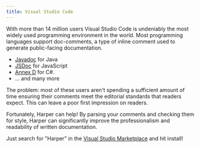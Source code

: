 ```yaml
---
title: Visual Studio Code
---
```


With more than 14 million users Visual Studio Code is undeniably the most widely used programming environment in the world.
Most programming languages support doc-comments, a type of inline comment used to generate public-facing documentation.

- [Javadoc](https://en.wikipedia.org/wiki/Javadoc) for Java
- [JSDoc](https://jsdoc.app/) for JavaScript
- [Annex D](https://learn.microsoft.com/en-us/dotnet/csharp/language-reference/language-specification/documentation-comments) for C#.
- ... and many more

The problem: most of these users aren't spending a sufficient amount of time ensuring their comments meet the editorial standards that readers expect.
This can leave a poor first impression on readers.

Fortunately, Harper can help!
By parsing your comments and checking them for style, Harper can significantly improve the professionalism and readability of written documentation.

Just search for "Harper" in the [Visual Studio Marketplace](https://marketplace.visualstudio.com/items?itemName=elijah-potter.harper) and hit install!
